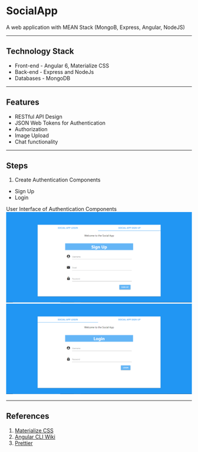 # SocialApp
A web application with MEAN Stack (MongoB, Express, Angular, NodeJS)

<hr>

## Technology Stack
- Front-end - Angular 6, Materialize CSS
- Back-end -  Express and NodeJs
- Databases - MongoDB

<hr>

## Features

- RESTful API Design
- JSON Web Tokens for Authentication
- Authorization 
- Image Upload
- Chat functionality

<hr>

## Steps 

1. Create Authentication Components 
  - Sign Up
  - Login
  
  User Interface of Authentication Components
  <img src="https://github.com/patilankita79/SocialApp/blob/master/Screenshots/SignUp.PNG" />
  <img src="https://github.com/patilankita79/SocialApp/blob/master/Screenshots/Login.PNG" />
  
<hr>

## References

1. [Materialize CSS](https://materializecss.com/)
2. [Angular CLI Wiki](https://github.com/angular/angular-cli/wiki)
3. [Prettier](https://www.npmjs.com/package/prettier)
